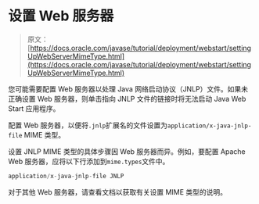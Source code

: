 # 设置 Web 服务器

> 原文： [https://docs.oracle.com/javase/tutorial/deployment/webstart/settingUpWebServerMimeType.html](https://docs.oracle.com/javase/tutorial/deployment/webstart/settingUpWebServerMimeType.html)

您可能需要配置 Web 服务器以处理 Java 网络启动协议（JNLP）文件。如果未正确设置 Web 服务器，则单击指向 JNLP 文件的链接时将无法启动 Java Web Start 应用程序。

配置 Web 服务器，以便将`.jnlp`扩展名的文件设置为`application/x-java-jnlp-file` MIME 类型。

设置 JNLP MIME 类型的具体步骤因 Web 服务器而异。例如，要配置 Apache Web 服务器，应将以下行添加到`mime.types`文件中。

```java
application/x-java-jnlp-file JNLP

```

对于其他 Web 服务器，请查看文档以获取有关设置 MIME 类型的说明。